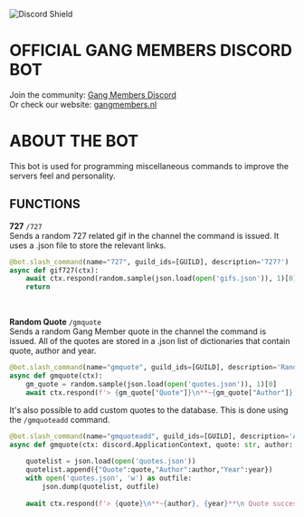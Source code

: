 ![Discord Shield](https://discordapp.com/api/guilds/882248303822123018/widget.png?style=shield)

OFFICIAL GANG MEMBERS DISCORD BOT
=====================================
Join the community:
[Gang Members Discord](https://discord.gg/KDcSBqXefC) <br>
Or check our website:
[gangmembers.nl](https://matsdd.github.io/Gang-Members-Website/)

ABOUT THE BOT
=============
This bot is used for programming miscellaneous commands to improve the servers feel and personality. 

FUNCTIONS
---------
**727** `/727`<br>
Sends a random 727 related gif in the channel the command is issued.
It uses a .json file to store the relevant links. <br>
```python
@bot.slash_command(name="727", guild_ids=[GUILD], description='727?')
async def gif727(ctx):
    await ctx.respond(random.sample(json.load(open('gifs.json')), 1)[0])
    return    
```

<br>

**Random Quote** `/gmquote` <br>
Sends a random Gang Member quote in the channel the command is issued.
All of the quotes are stored in a .json list of dictionaries that contain quote, author and year.<br>
```python
@bot.slash_command(name="gmquote", guild_ids=[GUILD], description='Random Gang Member Quote')
async def gmquote(ctx):
    gm_quote = random.sample(json.load(open('quotes.json')), 1)[0]
    await ctx.respond(f'> {gm_quote["Quote"]}\n**~{gm_quote["Author"]}, {gm_quote["Year"]}**')  
```
It's also possible to add custom quotes to the database.
This is done using the `/gmquoteadd` command. <br>
```python
@bot.slash_command(name="gmquoteadd", guild_ids=[GUILD], description='Add a Gang Member Quote')
async def gmquote(ctx: discord.ApplicationContext, quote: str, author: str, year: int):
    
    quotelist = json.load(open('quotes.json'))
    quotelist.append({"Quote":quote,"Author":author,"Year":year})    
    with open('quotes.json', 'w') as outfile:
        json.dump(quotelist, outfile)
        
    await ctx.respond(f'> {quote}\n**~{author}, {year}**\n Quote successfully added!')
```
